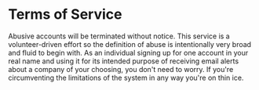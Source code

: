 # Terms of Service

Abusive accounts will be terminated without notice. This service is a volunteer-driven effort so the definition of abuse is intentionally very broad and fluid to begin with. As an individual signing up for one account in your real name and using it for its intended purpose of receiving email alerts about a company of your choosing, you don't need to worry. If you're circumventing the limitations of the system in any way you're on thin ice.
